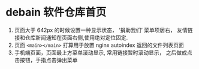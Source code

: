 # debain 软件仓库首页

1. 页面大于 642px 的时候设置一种显示状态， ‘捐助我们’ 菜单项居右， 友情链接和仓库新闻通知在页面右侧,使用绝对定位固定.
2. 页面 `<main></main>` 打算用于放置 nginx autoindex 返回的文件列表页面
3. 手机端页面，页面最上方菜单滚动显示, 常用链接暂时滚动显示， 之后做成点击按钮，手指点击弹出菜单